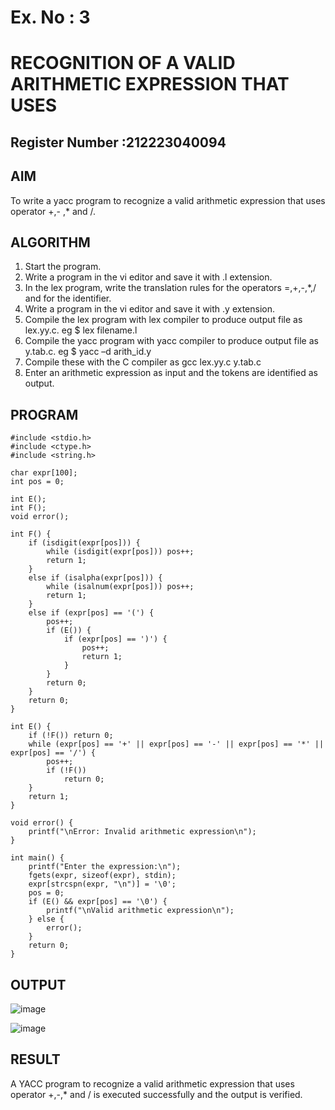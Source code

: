 # Ex. No : 3	
# RECOGNITION OF A VALID ARITHMETIC EXPRESSION THAT USES
## Register Number :212223040094
 

## AIM   
To write a yacc program to recognize a valid arithmetic expression that uses operator +,- ,* and /.

## ALGORITHM
1.	Start the program.
2.	Write a program in the vi editor and save it with .l extension.
3.	In the lex program, write the translation rules for the operators =,+,-,*,/ and for the identifier.
4.	Write a program in the vi editor and save it with .y extension.
5.	Compile the lex program with lex compiler to produce output file as lex.yy.c. eg $ lex filename.l
6.	Compile the yacc program with yacc compiler to produce output file as y.tab.c. eg $ yacc –d arith_id.y
7.	Compile these with the C compiler as gcc lex.yy.c y.tab.c
8.	Enter an arithmetic expression as input and the tokens are identified as output.

## PROGRAM
```
#include <stdio.h>
#include <ctype.h>
#include <string.h>

char expr[100];
int pos = 0;

int E();
int F();
void error();

int F() {
    if (isdigit(expr[pos])) {
        while (isdigit(expr[pos])) pos++;
        return 1;
    }
    else if (isalpha(expr[pos])) {
        while (isalnum(expr[pos])) pos++;
        return 1;
    }
    else if (expr[pos] == '(') {
        pos++;
        if (E()) {
            if (expr[pos] == ')') {
                pos++;
                return 1;
            }
        }
        return 0;
    }
    return 0;
}
```
```
int E() {
    if (!F()) return 0;
    while (expr[pos] == '+' || expr[pos] == '-' || expr[pos] == '*' || expr[pos] == '/') {
        pos++;
        if (!F())
            return 0;
    }
    return 1;
}

void error() {
    printf("\nError: Invalid arithmetic expression\n");
}

int main() {
    printf("Enter the expression:\n");
    fgets(expr, sizeof(expr), stdin);
    expr[strcspn(expr, "\n")] = '\0';
    pos = 0;
    if (E() && expr[pos] == '\0') {
        printf("\nValid arithmetic expression\n");
    } else {
        error();
    }
    return 0;
}
```


## OUTPUT 
![image](https://github.com/user-attachments/assets/6efee6ab-155f-4e36-9a5c-aa1d3498ed7a)

![image](https://github.com/user-attachments/assets/7f579a43-089c-41be-9cc5-ccb1096b561f)

## RESULT
A YACC program to recognize a valid arithmetic expression that uses operator +,-,* and / is executed successfully and the output is verified.
